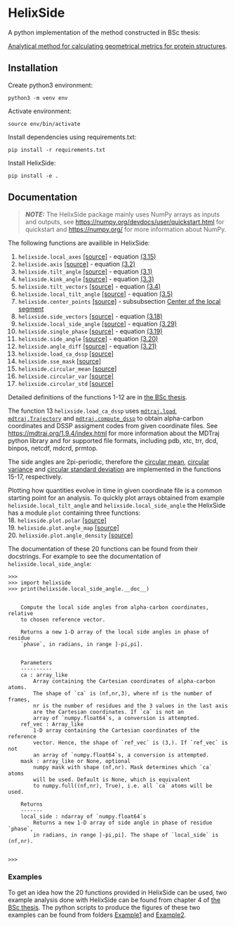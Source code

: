 # HelixSide

A python implementation of the method constructed in BSc thesis:

[Analytical method for calculating
geometrical metrics for protein structures](https://github.com/SakariPirnes/helixside/blob/main/Pirnes_Sakari_BSc_thesis.pdf).

## Installation

Create python3 environment:

    python3 -m venv env
    
Activate environment:

    source env/bin/activate

Install dependencies using requirements.txt:

    pip install -r requirements.txt

Install HelixSide:

    pip install -e .
    
    
## Documentation

> **_NOTE:_** The HelixSide package mainly uses NumPy arrays as inputs and outputs, see https://numpy.org/devdocs/user/quickstart.html for quickstart and https://numpy.org/ for more information about NumPy.


The following functions are availible in HelixSide:
1. `helixside.local_axes` [\[source\]](https://github.com/SakariPirnes/helixside/blob/main/helixside/core.py) - equation [(3.15)](https://github.com/SakariPirnes/helixside/blob/main/Pirnes_Sakari_BSc_thesis.pdf)
2. `helixside.axis` [\[source\]](https://github.com/SakariPirnes/helixside/blob/main/helixside/core.py) - equation [(3.2)](https://github.com/SakariPirnes/helixside/blob/main/Pirnes_Sakari_BSc_thesis.pdf)
3. `helixside.tilt_angle` [\[source\]](https://github.com/SakariPirnes/helixside/blob/main/helixside/core.py) - equation [(3.1)](https://github.com/SakariPirnes/helixside/blob/main/Pirnes_Sakari_BSc_thesis.pdf)
4. `helixside.kink_angle` [\[source\]](https://github.com/SakariPirnes/helixside/blob/main/helixside/core.py) - equation [(3.3)](https://github.com/SakariPirnes/helixside/blob/main/Pirnes_Sakari_BSc_thesis.pdf)
5. `helixside.tilt_vectors` [\[source\]](https://github.com/SakariPirnes/helixside/blob/main/helixside/core.py) - equation [(3.4)](https://github.com/SakariPirnes/helixside/blob/main/Pirnes_Sakari_BSc_thesis.pdf)
6. `helixside.local_tilt_angle` [\[source\]](https://github.com/SakariPirnes/helixside/blob/main/helixside/core.py) - equation [(3.5)](https://github.com/SakariPirnes/helixside/blob/main/Pirnes_Sakari_BSc_thesis.pdf)
7. `helixside.center_points` [\[source\]](https://github.com/SakariPirnes/helixside/blob/main/helixside/core.py) - subsubsection [Center of the local segment](https://github.com/SakariPirnes/helixside/blob/main/Pirnes_Sakari_BSc_thesis.pdf)
8. `helixside.side_vectors` [\[source\]](https://github.com/SakariPirnes/helixside/blob/main/helixside/core.py) - equation [(3.18)](https://github.com/SakariPirnes/helixside/blob/main/Pirnes_Sakari_BSc_thesis.pdf)
9. `helixside.local_side_angle` [\[source\]](https://github.com/SakariPirnes/helixside/blob/main/helixside/core.py) - equation [(3.29)](https://github.com/SakariPirnes/helixside/blob/main/Pirnes_Sakari_BSc_thesis.pdf)
10. `helixside.single_phase` [\[source\]](https://github.com/SakariPirnes/helixside/blob/main/helixside/core.py) - equation [(3.19)](https://github.com/SakariPirnes/helixside/blob/main/Pirnes_Sakari_BSc_thesis.pdf)
11. `helixside.side_angle` [\[source\]](https://github.com/SakariPirnes/helixside/blob/main/helixside/core.py) - equation [(3.20)](https://github.com/SakariPirnes/helixside/blob/main/Pirnes_Sakari_BSc_thesis.pdf)
12. `helixside.angle_diff` [\[source\]](https://github.com/SakariPirnes/helixside/blob/main/helixside/core.py) - equation [(3.21)](https://github.com/SakariPirnes/helixside/blob/main/Pirnes_Sakari_BSc_thesis.pdf)
13. `helixside.load_ca_dssp` [\[source\]](https://github.com/SakariPirnes/helixside/blob/main/helixside/core.py)
14. `helixside.sse_mask` [\[source\]](https://github.com/SakariPirnes/helixside/blob/main/helixside/core.py)
15. `helixside.circular_mean` [\[source\]](https://github.com/SakariPirnes/helixside/blob/main/helixside/core.py)
16. `helixside.circular_var` [\[source\]](https://github.com/SakariPirnes/helixside/blob/main/helixside/core.py)
17. `helixside.circular_std` [\[source\]](https://github.com/SakariPirnes/helixside/blob/main/helixside/core.py)

Detailed definitions of the functions 1-12 are in [the BSc thesis](https://github.com/SakariPirnes/helixside/blob/main/Pirnes_Sakari_BSc_thesis.pdf).

The function 13 `helixside.load_ca_dssp` uses [`mdtraj.load`](https://mdtraj.org/1.9.4/api/generated/mdtraj.load.html?highlight=load#mdtraj.load), [`mdtraj.Trajectory`](https://mdtraj.org/1.9.4/api/generated/mdtraj.Trajectory.html?highlight=trajectory#mdtraj.Trajectory) and [`mdtraj.compute_dssp`](https://mdtraj.org/1.9.4/api/generated/mdtraj.compute_dssp.html?highlight=dssp#mdtraj.compute_dssp) to obtain alpha-carbon coordinates and DSSP assigment codes from given coordinate files. See https://mdtraj.org/1.9.4/index.html for more information about the MDTraj python library and for supported file formats, including pdb, xtc, trr, dcd, binpos, netcdf, mdcrd, prmtop.

The side angles are 2pi-periodic, therefore the [circular mean](https://en.wikipedia.org/wiki/Circular_mean), [circular variance](https://en.wikipedia.org/wiki/Directional_statistics#Dispersion) and [circular standard deviation](https://en.wikipedia.org/wiki/Directional_statistics#Dispersion) are implemented in the functions 15-17, respectively.


Plotting how quantities evolve in time in given coordinate file is a common starting point for an analysis. To quickly plot arrays obtained from example `helixside.local_tilt_angle` and `helixside.local_side_angle` the HelixSide has a module `plot` containing three functions:\
  18. `helixside.plot.polar` [\[source\]](https://github.com/SakariPirnes/helixside/blob/main/helixside/plot.py)\
  19. `helixside.plot.angle_map` [\[source\]](https://github.com/SakariPirnes/helixside/blob/main/helixside/plot.py)\
  20. `helixside.plot.angle_density` [\[source\]](https://github.com/SakariPirnes/helixside/blob/main/helixside/plot.py)


The documentation of these 20 functions can be found from their docstrings. For example to see the documentation of `helixside.local_side_angle`:
```
>>> 
>>> import helixside
>>> print(helixside.local_side_angle.__doc__)


    Compute the local side angles from alpha-carbon coordinates, relative
    to chosen reference vector.

    Returns a new 1-D array of the local side angles in phase of residue
    `phase`, in radians, in range ]-pi,pi].
    

    Parameters
    ----------
    ca : array_like
        Array containing the Cartesian coordinates of alpha-carbon atoms.
        The shape of `ca` is (nf,nr,3), where nf is the number of frames,
        nr is the number of residues and the 3 values in the last axis
        are the Cartesian coordinates. If `ca` is not an
        array of `numpy.float64`s, a conversion is attempted.
    ref_vec : Array_like
        1-D array containing the Cartesian coordinates of the reference
        vector. Hence, the shape of `ref_vec` is (3,). If `ref_vec` is not
        an array of `numpy.float64`s, a conversion is attempted.
    mask : array_like or None, optional
        numpy mask with shape (nf,nr). Mask determines which `ca` atoms
        will be used. Default is None, which is equivalent
        to numpy.full((nf,nr), True), i.e. all `ca` atoms will be used.

    Returns
    -------
    local_side : ndarray of `numpy.float64`s
        Returns a new 1-D array of side angle in phase of residue `phase`,
        in radians, in range ]-pi,pi]. The shape of `local_side` is (nf,nr).

    
>>>
```
### Examples
To get an idea how the 20 functions provided in HelixSide can be used, two example analysis done with HelixSide can be found from chapter 4 of [the BSc thesis](https://github.com/SakariPirnes/helixside/blob/main/Pirnes_Sakari_BSc_thesis.pdf). The python scripts to produce the figures of these two examples can be found from folders [Example1](https://github.com/SakariPirnes/helixside/tree/main/Examples/Example1) and [Example2](https://github.com/SakariPirnes/helixside/tree/main/Examples/Example1).

